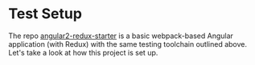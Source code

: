 # Test Setup

The repo [angular2-redux-starter](https://github.com/rangle/angular2-redux-starter) is a basic webpack-based Angular application \(with Redux\) with the same testing toolchain outlined above. Let's take a look at how this project is set up.

